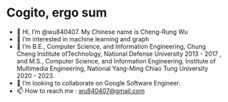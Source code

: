# **Cogito, ergo sum**
- 👋 Hi, I’m @wu840407. My Chinese name is Cheng-Rung Wu
- 👀 I’m interested in machine learning and graph
- 🌱 I’m B.E., Computer Science, and Information Engineering, Chung Cheng Institute ofTechnology, National Defense University 2013 - 2017
      , and M.S., Computer Science, and Information Engineering, Institute of Multimedia Engineering, National Yang-Ming Chiao Tung University 2020 - 2023.
- 💞️ I’m looking to collaborate on Google Software Engineer.
- 📫 How to reach me : wu840407@gmail.com

<!---
wu840407/wu840407 is a ✨ special ✨ repository because its `README.md` (this file) appears on your GitHub profile.
You can click the Preview link to take a look at your changes.
--->

